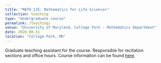```yaml
---
title: "MATH 135: Mathematics for Life Sciences"
collection: teaching
type: "Undergraduate course"
permalink: /teaching/
venue: "University of Maryland, College Park - Mathematics Department"
date: 2020-08-31
location: "College Park, MD"
---
```


Graduate teaching assistant for the course. Responsible for recitation sections and office hours. Course information can be found [here](https://www-math.umd.edu/undergraduate/departmental-course-pages/offered-courses/687-math-135-mathematics-for-life-sciences.html).

